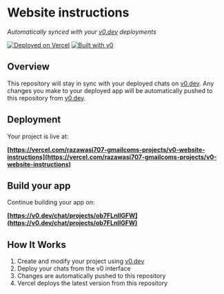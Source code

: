 # Website instructions

*Automatically synced with your [v0.dev](https://v0.dev) deployments*

[![Deployed on Vercel](https://img.shields.io/badge/Deployed%20on-Vercel-black?style=for-the-badge&logo=vercel)](https://vercel.com/razawasi707-gmailcoms-projects/v0-website-instructions)
[![Built with v0](https://img.shields.io/badge/Built%20with-v0.dev-black?style=for-the-badge)](https://v0.dev/chat/projects/ob7FLnllGFW)

## Overview

This repository will stay in sync with your deployed chats on [v0.dev](https://v0.dev).
Any changes you make to your deployed app will be automatically pushed to this repository from [v0.dev](https://v0.dev).

## Deployment

Your project is live at:

**[https://vercel.com/razawasi707-gmailcoms-projects/v0-website-instructions](https://vercel.com/razawasi707-gmailcoms-projects/v0-website-instructions)**

## Build your app

Continue building your app on:

**[https://v0.dev/chat/projects/ob7FLnllGFW](https://v0.dev/chat/projects/ob7FLnllGFW)**

## How It Works

1. Create and modify your project using [v0.dev](https://v0.dev)
2. Deploy your chats from the v0 interface
3. Changes are automatically pushed to this repository
4. Vercel deploys the latest version from this repository
